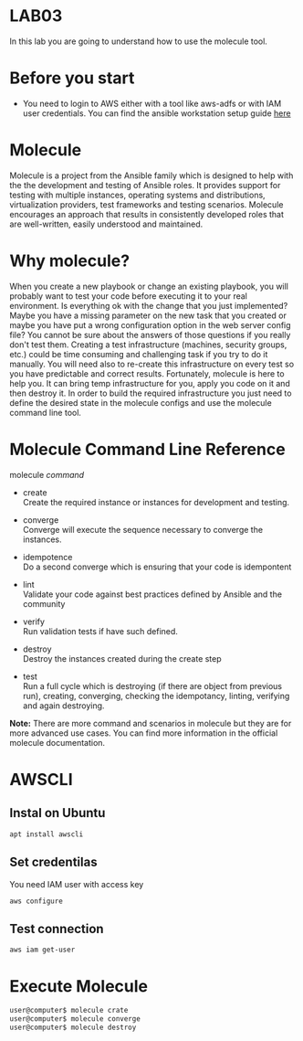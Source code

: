 # LAB03
In this lab you are going to understand how to use the molecule tool.

# Before you start
* You need to login to AWS either with a tool like aws-adfs or with IAM user credentials. You can find the ansible workstation setup guide [here](../../WORKSTATION.md)

# Molecule
Molecule is a project from the Ansible family which is designed to help with the the development and testing of Ansible roles. It provides support for testing with multiple instances, operating systems and distributions, virtualization providers, test frameworks and testing scenarios. Molecule encourages an approach that results in consistently developed roles that are well-written, easily understood and maintained.

# Why molecule?
When you create a new playbook or change an existing playbook, you will probably want to test your code before executing it to your real environment. Is everything ok with the change that you just implemented? Maybe you have a missing parameter on the new task that you created or maybe you have put a wrong configuration option in the web server config file? You cannot be sure about the answers of those questions if you really don't test them. Creating a test infrastructure (machines, security groups, etc.) could be time consuming and challenging task if you try to do it manually. You will need also to re-create this infrastructure on every test so you have predictable and correct results. Fortunately, molecule is here to help you. It can bring temp infrastructure for you, apply you code on it and then destroy it. In order to build the required infrastructure you just need to define the desired state in the molecule configs and use the molecule command line tool.

# Molecule Command Line Reference
molecule *command*

* create  
Create the required instance or instances for development and testing.

* converge  
Converge will execute the sequence necessary to converge the instances.

* idempotence  
Do a second converge which is ensuring that your code is idempontent

* lint  
Validate your code against best practices defined by Ansible and the community

* verify  
Run validation tests if have such defined.

* destroy  
Destroy the instances created during the create step

* test  
Run a full cycle which is destroying (if there are object from previous run), creating, converging, checking the idempotancy, linting, verifying and again destroying.

**Note:** There are more command and scenarios in molecule but they are for more advanced use cases. You can find more information in the official molecule documentation.

# AWSCLI
## Instal on Ubuntu
```
apt install awscli
```
## Set credentilas
You need IAM user with access key
```
aws configure
```
## Test connection
```
aws iam get-user
```

# Execute Molecule
```bash
user@computer$ molecule crate
user@computer$ molecule converge
user@computer$ molecule destroy
```